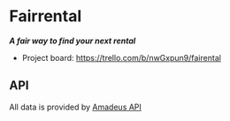 # Fairrental
***A fair way to find your next rental***

* Project board: https://trello.com/b/nwGxpun9/fairental

## API

All data is provided by [Amadeus API](https://sandbox.amadeus.com/)
